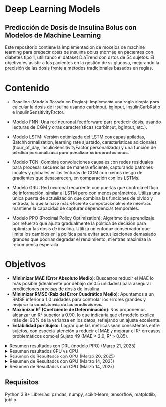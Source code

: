 # Deep Learning Models

## Predicción de Dosis de Insulina Bolus con Modelos de Machine Learning
Este repositorio contiene la implementación de modelos de machine learning para predecir dosis de insulina bolus (normal) en pacientes con diabetes tipo 1, utilizando el dataset DiaTrend con datos de 54 sujetos. El objetivo es asistir a los pacientes en la gestión de su glucosa, mejorando la precisión de las dosis frente a métodos tradicionales basados en reglas.

# Contenido
* Baseline (Modelo Basado en Reglas): Implementa una regla simple para calcular la dosis de insulina usando carbInput, bgInput, insulinCarbRatio e insulinSensitivityFactor.

* Modelo FNN: Una red neuronal feedforward para predecir dosis, usando lecturas de CGM y otras características (carbInput, bgInput, etc.).

* Modelo LSTM: Versión optimizada del LSTM con capas apiladas, BatchNormalization, learning rate ajustado, características adicionales (hour_of_day, insulinSensitivityFactor personalizado) y una función de pérdida personalizada para penalizar sobrepredicciones.

* Modelo TCN: Combina convoluciones causales con redes residuales para procesar secuencias de manera eficiente, capturando patrones locales y globales en las lecturas de CGM con menos riesgo de gradientes que desaparecen, en comparación con los LSTMs.

* Modelo GRU: Red neuronal recurrente con puertas que controla el flujo de información, similar al LSTM pero con menos parámetros. Utiliza una única puerta de actualización que combina las funciones de olvido y entrada, lo que la hace más eficiente computacionalmente mientras mantiene la capacidad de capturar dependencias temporales.

* Modelo PPO (Proximal Policy Optimization): Algoritmo de aprendizaje por refuerzo que ajusta gradualmente la política de decisión para optimizar las dosis de insulina. Utiliza un enfoque conservador que limita los cambios en la política para evitar actualizaciones demasiado grandes que podrían degradar el rendimiento, mientras maximiza la recompensa esperada.

# Objetivos

- **Minimizar MAE (Error Absoluto Medio)**: Buscamos reducir el MAE lo más posible (idealmente por debajo de 0.5 unidades) para asegurar predicciones precisas de dosis de insulina.
- **Minimizar RMSE (Raíz del Error Cuadrático Medio)**: Apuntamos a un RMSE inferior a 1.0 unidades para controlar los errores grandes y mejorar la consistencia de las predicciones.
- **Maximizar R² (Coeficiente de Determinación)**: Nos proponemos alcanzar un R² superior a 0.90, lo que indicaría que el modelo explica más del 90% de la varianza en los datos, reflejando un ajuste excelente.
- **Estabilidad por Sujeto**: Lograr que las métricas sean consistentes entre sujetos, con especial atención a reducir el MAE y mejorar el R² en casos problemáticos como el Sujeto 49 (MAE < 2.0, R² > 0.85).

<details>
  <summary>Resumen resultados con DRL (modelo PPO) (Marzo 21, 2025)</summary>

  Se entrenó un modelo PPO para predecir dosis de insulina utilizando un entorno de aprendizaje por refuerzo. Los datos se dividieron en conjuntos de entrenamiento (37,177 muestras), validación (2,971 muestras) y prueba (4,503 muestras), con Subject 49 (dosis promedio 2.41) forzado en el conjunto de prueba.

  #### Distribución de Datos
  - **Entrenamiento**: Media = 1.23, Desv. Est. = 0.65
  - **Validación**: Media = 1.31, Desv. Est. = 0.70
  - **Prueba**: Media = 1.35, Desv. Est. = 0.75
  - Las medias y desviaciones estándar están bien balanceadas (diferencias en medias < 0.12, diferencias en desv. est. < 0.10), una mejora respecto a divisiones anteriores. El conjunto de prueba incluye Subject 49 y refleja una mayor variabilidad (desv. est. 0.75), adecuada para evaluar dosis altas.
  - La distribución de las dosis objetivo (gráfico) muestra picos similares en 0.5–1.0 unidades para los tres conjuntos, con colas que se extienden hasta 4.0 unidades, más pronunciadas en el conjunto de prueba debido a Subject 49.
  - ![Distribución de Dosis de Insulina Objetivo](plots/dist_target_insulin_doses.png)

  #### Dinámicas de Entrenamiento
  - La recompensa de entrenamiento (azul) fluctúa entre -0.5 y -0.7 con alta varianza (picos hasta -3.0), indicando errores grandes en algunas muestras (probablemente dosis altas). La recompensa de validación (naranja) es más estable, oscilando entre -0.5 y -0.7, lo que sugiere un sobreajuste mínimo.
  - ![PPO Training vs Validation Reward](plots/ppo_training_vs_val_reward.png)

  #### Rendimiento General
  - **Entrenamiento**: MAE = 0.18, RMSE = 0.27, R² = 0.82
  - **Validación**: MAE = 0.24, RMSE = 0.35, R² = 0.76
  - **Prueba**: MAE = 0.23, RMSE = 0.33, R² = 0.80
  - **MAE Validación Cruzada**: 0.17 ± 0.02, confirmando una buena generalización con baja variabilidad entre pliegues.
  - El modelo muestra un sobreajuste mínimo (diferencia MAE Entrenamiento-Validación de 0.06) y buena generalización (MAE de prueba 0.23, R² 0.80). El rendimiento es consistente con la ejecución anterior, con una ligera mejora en el RMSE de prueba (0.33 vs. 0.34).

  #### Rendimiento por Sujeto (Conjunto de Prueba)
  - Sujeto 11: PPO MAE = 0.22, Reglas MAE = 0.93
  - Sujeto 17: PPO MAE = 0.20, Reglas MAE = 1.36
  - Sujeto 31: PPO MAE = 0.32, Reglas MAE = 1.83
  - Sujeto 35: PPO MAE = 0.13, Reglas MAE = 0.94
  - Sujeto 49: PPO MAE = 0.59, Reglas MAE = 2.41
  - Sujeto 52: PPO MAE = 0.31, Reglas MAE = 2.33
  - El modelo PPO supera al modelo basado en reglas en todos los sujetos. Subject 49 (dosis altas) tiene el MAE más alto (0.59), ligeramente peor que la ejecución anterior (0.55). El gráfico de MAE por sujeto muestra la superioridad de PPO.
  - ![MAE por Sujeto](plots\mae_by_subject.png)

  #### Análisis de Predicciones
  - El gráfico de predicciones PPO vs. valores reales (conjunto de prueba) muestra una buena alineación para dosis bajas (0–2 unidades), pero una subpredicción sistemática para dosis altas (>2 unidades), probablemente afectando el rendimiento en sujetos como Subject 49.
  - ![PPO Predicciones vs Valores Reales](plots\ppo_pred_vs_true_values.png)
  - Para Subject 49, el gráfico de predicciones confirma la subpredicción (predicciones de 1.5–2.0 unidades para dosis reales de 2.5–3.0 unidades), consistente con el MAE de 0.59.
  - ![PPO Predicciones vs Valores Reales (Subject 49)](plots\ppo_pred_subject_49.png)
  - El gráfico de densidad (escala logarítmica) refuerza la subpredicción para dosis >1.0 unidad, con mayor densidad por debajo de la línea de predicción perfecta.
  - ![PPO Predicciones vs Valores Reales (Densidad)](plots/ppo_pred_vs_real_density.png)
  - La distribución de residuos (KDE) muestra que los errores de PPO están más concentrados alrededor de 0 que los del modelo basado en reglas, confirmando su mejor rendimiento general.
  - ![Distribución de Residuos](plots/residual_dist.png)

  ### Conclusiones
  - El modelo PPO muestra un buen rendimiento general (MAE de prueba 0.23, R² 0.80) y supera consistentemente al modelo basado en reglas (MAE por sujeto 0.13–0.59 vs. 0.94–2.41).
  - La división de datos mejorada (diferencias en medias < 0.12) ha equilibrado las distribuciones, pero no ha resuelto completamente la subpredicción para dosis altas, como se observa en Subject 49 (MAE 0.59, peor que 0.55 en la ejecución anterior).
  - La alta varianza en la recompensa de entrenamiento (picos hasta -3.0) sugiere que la función de recompensa (`weight = 1.0 + (true_dose / 3.0)`) sigue siendo demasiado sensible para dosis altas, contribuyendo a la subpredicción.

  ### Próximos Pasos
  1. **Ajustar la Función de Recompensa**:
     - Probar un peso no lineal (e.g., `weight = 1.0 + np.log1p(true_dose)`) para enfocarse en dosis altas sin aumentar la varianza.
  2. **Corregir la Subpredicción**:
     - Considerar agregar un término de sesgo para dosis altas o ajustar el espacio de acciones para permitir predicciones más grandes.
  3. **Aumentar los Timesteps de Entrenamiento**:
     - Incrementar los timesteps a 200,000 para permitir una mayor convergencia, especialmente para dosis altas.
  4. **Evaluar en un Conjunto de Prueba Más Diverso**:
     - Incluir más sujetos con dosis altas en el conjunto de prueba para una evaluación más robusta del rendimiento en este rango.

</details>

<details>
  <summary>Resumen resultados GPU vs CPU</summary>

| Modelo                | Plataforma | MAE (unidades) | RMSE (unidades) | R²   |
|-----------------------|------------|----------------|-----------------|------|
| **LSTM Mejorado**     | CPU        | 0.40           | 1.22            | 0.84 |
| **LSTM Mejorado**     | GPU        | 0.47           | 1.09            | 0.87 |
| **Transformer con TCN** | CPU      | 0.43           | 0.83            | 0.92 |
| **Transformer con TCN** | GPU      | 0.95           | 1.61            | 0.71 |

</details>

<details>
  <summary>Resumen de Resultados con GPU (Marzo 20, 2025)</summary>

LSTM - MAE: 0.54, RMSE: 1.00, R²: 0.89
GRU - MAE: 0.63, RMSE: 1.08, R²: 0.87
Rules - MAE: 1.28, RMSE: 2.76, R²: 0.16

</details>

<details>
  <summary>Resumen de Resultados con GPU (Marzo 14, 2025)</summary>

### Métricas Generales

| Modelo                | MAE (unidades) | RMSE (unidades) | R²   |
|-----------------------|----------------|-----------------|------|
| **LSTM Mejorado**     | 0.47           | 1.09            | 0.87 |
| **Transformer con TCN** | 0.95         | 1.61            | 0.71 |
| **Basado en Reglas**  | 1.28           | 2.76            | 0.16 |

#### LSTM Mejorado:
- **MAE (0.47)**: Error promedio muy bajo, indicando predicciones precisas.
- **RMSE (1.09)**: Errores grandes bien controlados.
- **R² (0.87)**: Explica el 87% de la varianza, un rendimiento excelente gracias a los ajustes (simplificación a 2 capas, dropout 0.4, lr 0.0001, embeddings de sujeto).

#### Transformer con TCN:
- **MAE (0.95)**: Ligeramente peor que el LSTM, pero aceptable.
- **RMSE (1.61)**: Similar a versiones anteriores, con variación mínima.
- **R² (0.71)**: Sigue siendo bueno, aunque menor que el LSTM, posiblemente por la integración de embeddings.

#### Basado en Reglas:
- **MAE (1.28), RMSE (2.76), R² (0.16)**: Consistente con resultados anteriores, limitado por su naturaleza estática.

### Métricas por Sujeto

| Sujeto | LSTM MAE | TCN MAE | Reglas MAE | LSTM R² | TCN R² |
|--------|----------|---------|------------|---------|--------|
| 5      | 0.28     | 0.67    | 0.70       | 0.89    | 0.61   |
| 19     | 0.21     | 0.40    | 0.15       | 0.85    | 0.57   |
| 32     | 0.50     | 1.58    | 2.91       | 0.94    | 0.48   |
| 13     | 0.59     | 1.19    | 2.20       | 0.88    | 0.69   |
| 48     | 0.38     | 0.85    | 0.83       | 0.87    | 0.24   |
| 49     | 3.88     | 4.22    | 4.62       | 0.45    | 0.38   |

- **Sujeto 49**: Punto débil con MAE alto (3.88-4.62) y R² moderado (0.45-0.38), sugiriendo datos atípicos o insuficientes.
- **Otros Sujetos**: El LSTM domina con MAE bajo (0.21-0.59) y R² alto (0.85-0.94), mientras que el TCN varía más (MAE 0.40-1.58, R² 0.24-0.69).

### Beneficio de la GPU

El uso de GPU (verificado con `torch.cuda.is_available()`) aceleró significativamente el entrenamiento de los modelos, especialmente con `batch_size=64` (y potencialmente 128 en ajustes posteriores). Esto permitió procesar eficientemente los tensores de entrada (`X_cgm`, `X_other`, `X_subject`) y realizar las operaciones de LSTM y TCN en paralelo, reduciendo el tiempo de entrenamiento por época en comparación con una CPU.

### Visualizaciones Clave

1. **Predicciones vs Real**: El LSTM muestra una dispersión más ajustada alrededor de la línea diagonal, reflejando su mejor R² (0.87).
2. **Distribución de Residuos**: Los residuos del LSTM están más centrados en cero, indicando predicciones consistentes.
3. **MAE y R² por Sujeto**: El LSTM supera al TCN y las reglas en la mayoría de los sujetos, con el Sujeto 49 como excepción.

### Conclusiones

- **Éxito del LSTM Ajustado**: Los cambios (simplificación, mayor regularización, embeddings) transformaron el LSTM de un rendimiento pobre (R² = -0.35) a uno sobresaliente (R² = 0.87).
- **TCN Estable pero Menos Optimizado**: El TCN mejoró en algunos sujetos (e.g., 19), pero los ajustes no lo optimizaron completamente (R² bajó de 0.72 a 0.71).
- **GPU Impacto**: La aceleración por GPU fue clave para manejar eficientemente los datos y modelos complejos, especialmente con embeddings.

### Recomendaciones

1. **Sujeto 49**: Revisar datos crudos para eliminar outliers o ajustar el cap de `normal` a 40.
2. **TCN**: Probar `embedding_dim` diferente (e.g., 4 o 16) y simplificar capas TCN.
3. **Próximos Pasos**: Reentrenar con `batch_size=128` y cap ajustado, luego analizar nuevos resultados.

</details>

<details>
  <summary>Resumen de Resultados con CPU (Marzo 14, 2025)</summary>

### Conjuntos de Datos
- **Forma de X_cgm_train**: (31929, 24, 1), dtype: float32
- **Forma de X_cgm_val**: (9174, 24, 1), dtype: float32
- **Forma de X_other_train**: (31929, 7), dtype: float32
- **Forma de X_other_val**: (9174, 7), dtype: float32
- **Forma de y_train**: (31929,), dtype: float32
- **Forma de y_val**: (9174,), dtype: float32

### Historial de Entrenamiento
#### LSTM Mejorado
- **Épocas completadas**: 40/100 (detenido por falta de mejora, posiblemente sin early stopping explícito).
- **Tendencia de pérdida**:
  - **Entrenamiento**: Disminuyó de 19.7912 (época 1) a 2.3270 (época 40).
  - **Validación**: Disminuyó de 9.7416 (época 1) a 1.8805 (época 30, mejor valor), pero con fluctuaciones (e.g., 6.9684 en época 40).
- **Tiempo por época**: ~15-21 segundos (CPU), más lento que con GPU (~8-10s en ejecuciones previas).

#### Transformer con TCN
- **Épocas completadas**: 53/100 (detenido por falta de mejora).
- **Tendencia de pérdida**:
  - **Entrenamiento**: Disminuyó de 19.0456 (época 1) a 2.5758 (época 53).
  - **Validación**: Disminuyó de 18.0523 (época 1) a 1.5251 (época 43, mejor valor), con fluctuaciones (e.g., 3.4135 en época 52).
- **Tiempo por época**: ~8-10 segundos (CPU), más rápido que el LSTM, pero aún más lento que con GPU (~5-6s en ejecuciones previas).

### Métricas Generales

| Modelo                | MAE (unidades) | RMSE (unidades) | R²   |
|-----------------------|----------------|-----------------|------|
| **LSTM Mejorado**     | 0.40           | 1.22            | 0.84 |
| **Transformer con TCN** | 0.43         | 0.83            | 0.92 |
| **Basado en Reglas**  | 1.28           | 2.76            | 0.16 |

#### LSTM Mejorado:
- **MAE (0.40)**: Error promedio bajo, indicando predicciones precisas.
- **RMSE (1.22)**: Errores grandes controlados, aunque ligeramente peor que con GPU (1.09).
- **R² (0.84)**: Explica el 84% de la varianza, un rendimiento excelente, pero menor que con GPU (0.87).

#### Transformer con TCN:
- **MAE (0.43)**: Muy cercano al LSTM, mejor que con GPU (0.95).
- **RMSE (0.83)**: Mejor que con GPU (1.61), indicando menos impacto de errores grandes.
- **R² (0.92)**: Explica el 92% de la varianza, un rendimiento sobresaliente, superando al LSTM y al resultado con GPU (0.71).

#### Basado en Reglas:
- **MAE (1.28), RMSE (2.76), R² (0.16)**: Idéntico a ejecuciones previas, ya que no depende del hardware.

### Métricas por Sujeto

| Sujeto | LSTM MAE | TCN MAE | Reglas MAE | LSTM R² | TCN R² |
|--------|----------|---------|------------|---------|--------|
| 5      | 0.30     | 0.33    | 0.70       | 0.91    | 0.90   |
| 19     | 0.15     | 0.26    | 0.15       | 0.88    | 0.59   |
| 32     | 0.50     | 0.61    | 2.91       | 0.94    | 0.91   |
| 13     | 0.53     | 0.49    | 2.20       | 0.50    | 0.91   |
| 48     | 0.35     | 0.36    | 0.83       | 0.90    | 0.90   |
| 49     | 2.09     | 2.03    | 4.62       | 0.83    | 0.83   |

- **Sujeto 49**: Mejoró significativamente respecto a GPU (MAE de 3.88 a 2.09 para LSTM, de 4.22 a 2.03 para TCN), con R² alto (0.83), pero sigue siendo el punto débil.
- **Otros Sujetos**: El TCN domina en R² (0.59-0.91), mientras que el LSTM tiene MAE más bajo en algunos casos (e.g., Sujeto 19: 0.15 vs. 0.26).

### Comparación CPU vs GPU
- **Tiempo de Entrenamiento**: Más lento en CPU (LSTM: 15-21s/época, TCN: 8-10s/época) frente a GPU (LSTM: ~10s/época, TCN: ~5s/época en ejecuciones previas).
- **Rendimiento**:
  - **LSTM**: CPU tiene mejor MAE (0.40 vs. 0.47), pero peor RMSE (1.22 vs. 1.09) y R² (0.84 vs. 0.87).
  - **TCN**: CPU supera a GPU en todas las métricas (MAE: 0.43 vs. 0.95, RMSE: 0.83 vs. 1.61, R²: 0.92 vs. 0.71), posiblemente por una mejor convergencia con más épocas (53 vs. 40 con GPU).
- **Sujeto 49**: Mejora notable en CPU, sugiriendo que más épocas o diferencias en optimización (e.g., gradientes) influyeron.

</details>

## Requisitos
Python 3.8+
Librerías: pandas, numpy, scikit-learn, tensorflow, matplotlib, joblib